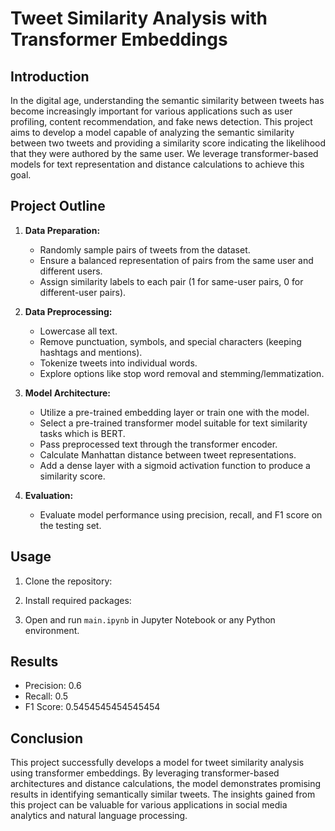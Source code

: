 # Tweet Similarity Analysis with Transformer Embeddings

## Introduction
In the digital age, understanding the semantic similarity between tweets has become increasingly important for various applications such as user profiling, content recommendation, and fake news detection. This project aims to develop a model capable of analyzing the semantic similarity between two tweets and providing a similarity score indicating the likelihood that they were authored by the same user. We leverage transformer-based models for text representation and distance calculations to achieve this goal.

## Project Outline
1. **Data Preparation:**
   - Randomly sample pairs of tweets from the dataset.
   - Ensure a balanced representation of pairs from the same user and different users.
   - Assign similarity labels to each pair (1 for same-user pairs, 0 for different-user pairs).
   
2. **Data Preprocessing:**
   - Lowercase all text.
   - Remove punctuation, symbols, and special characters (keeping hashtags and mentions).
   - Tokenize tweets into individual words.
   - Explore options like stop word removal and stemming/lemmatization.

3. **Model Architecture:**
   - Utilize a pre-trained embedding layer or train one with the model.
   - Select a pre-trained transformer model suitable for text similarity tasks which is BERT.
   - Pass preprocessed text through the transformer encoder.
   - Calculate Manhattan distance between tweet representations.
   - Add a dense layer with a sigmoid activation function to produce a similarity score.

4. **Evaluation:**
   - Evaluate model performance using precision, recall, and F1 score on the testing set.

## Usage
1. Clone the repository:

2. Install required packages:

3. Open and run `main.ipynb` in Jupyter Notebook or any Python environment.

## Results
- Precision: 0.6
- Recall: 0.5
- F1 Score: 0.5454545454545454

## Conclusion
This project successfully develops a model for tweet similarity analysis using transformer embeddings. By leveraging transformer-based architectures and distance calculations, the model demonstrates promising results in identifying semantically similar tweets. The insights gained from this project can be valuable for various applications in social media analytics and natural language processing.
